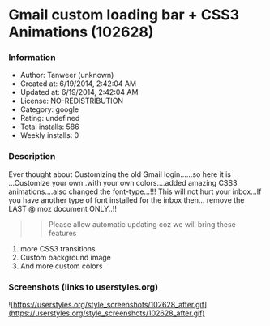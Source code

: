# Gmail custom loading bar + CSS3 Animations (102628)

### Information
- Author: Tanweer (unknown)
- Created at: 6/19/2014, 2:42:04 AM
- Updated at: 6/19/2014, 2:42:04 AM
- License: NO-REDISTRIBUTION
- Category: google
- Rating: undefined
- Total installs: 586
- Weekly installs: 0


### Description
Ever thought about Customizing the old Gmail login......so here it is ...Customize your own..with your own colors....added amazing CSS3 animations....also changed the font-type...!!! This will not hurt your inbox...If you have another type of font installed for the inbox then... remove the LAST @ moz document ONLY..!!

>> Please allow automatic updating coz we will bring these features
1. more CSS3 transitions
2. Custom background image
3. And more custom colors


### Screenshots (links to userstyles.org)
![https://userstyles.org/style_screenshots/102628_after.gif](https://userstyles.org/style_screenshots/102628_after.gif)


